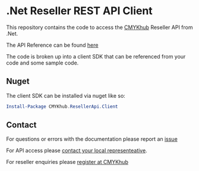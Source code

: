 # .Net Reseller REST API Client

This repository contains the code to access the [CMYKhub](https://www.cmykhub.com) Reseller API from .Net.

The API Reference can be found [here](https://github.com/CMYKhub/Reseller-API-Docs)

The code is broken up into a client SDK that can be referenced from your code and some sample code.

## Nuget
The client SDK can be installed via nuget like so:
```PowerShell
Install-Package CMYKhub.ResellerApi.Client
```
## Contact

For questions or errors with the documentation please report an [issue](https://github.com/CMYKhub/Reseller-NET-SDK/issues/new)

For API access please [contact your local representeative](https://www.cmykhub.com/locations.html).

For reseller enquiries please [register at CMYKhub](https://www.cmykhub.com/register.php)